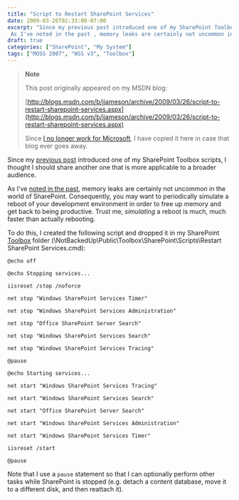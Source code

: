 ```yaml
---
title: "Script to Restart SharePoint Services"
date: 2009-03-26T02:33:00-07:00
excerpt: "Since my previous post introduced one of my SharePoint Toolbox scripts, I thought I should share another one that is more applicable to a broader audience. 
 As I've noted in the past , memory leaks are certainly not uncommon in the world of SharePoint..."
draft: true
categories: ["SharePoint", "My System"]
tags: ["MOSS 2007", "WSS v3", "Toolbox"]
---
```


> **Note**
>
> This post originally appeared on my MSDN blog:
>
> [http://blogs.msdn.com/b/jjameson/archive/2009/03/26/script-to-restart-sharepoint-services.aspx](http://blogs.msdn.com/b/jjameson/archive/2009/03/26/script-to-restart-sharepoint-services.aspx)
>
> Since [I no longer work for Microsoft](/blog/jjameson/2011/09/02/last-day-with-microsoft), I have copied it here in case that blog ever goes away.

Since my [previous post](/blog/jjameson/2009/03/26/sharepoint-uls-logs-flooded-with-preserving-template-record-with-size) introduced one of my SharePoint Toolbox scripts, I thought I should share another one that is more applicable to a broader audience.

As I've [noted in the past](/blog/jjameson/2008/04/09/memory-leak-in-splimitedwebpartmanager-a-k-a-idisposables-containing-idisposables), memory leaks are certainly not uncommon in the world of SharePoint. Consequently, you may want to periodically simulate a reboot of your development environment in order to free up memory and get back to being productive. Trust me, *simulating* a reboot is much, much faster than actually rebooting.

To do this, I created the following script and dropped it in my SharePoint [Toolbox](/blog/jjameson/2007/03/22/backedup-and-notbackedup) folder (\NotBackedUp\Public\Toolbox\SharePoint\Scripts\Restart SharePoint Services.cmd):

```
@echo off

@echo Stopping services...

iisreset /stop /noforce

net stop "Windows SharePoint Services Timer"

net stop "Windows SharePoint Services Administration"

net stop "Office SharePoint Server Search"

net stop "Windows SharePoint Services Search"

net stop "Windows SharePoint Services Tracing"

@pause

@echo Starting services...

net start "Windows SharePoint Services Tracing"

net start "Windows SharePoint Services Search"

net start "Office SharePoint Server Search"

net start "Windows SharePoint Services Administration"

net start "Windows SharePoint Services Timer"

iisreset /start

@pause
```

Note that I use a `pause` statement so that I can optionally perform other tasks while SharePoint is stopped (e.g. detach a content database, move it to a different disk, and then reattach it).

